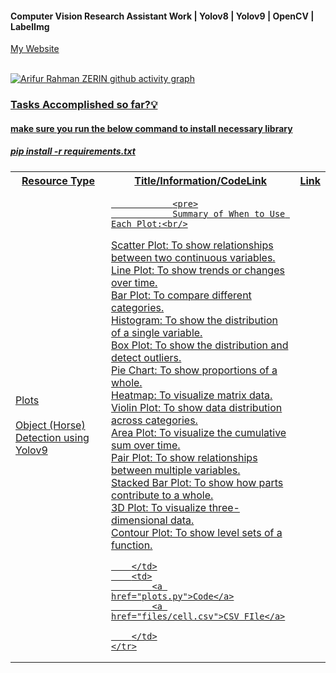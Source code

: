 #### Computer Vision Research Assistant Work | Yolov8 | Yolov9 | OpenCV | LabelImg 

<a href = "https://www.arzerin.com/">My Website<br><br>


![Arifur Rahman ZERIN github activity graph](https://github-readme-activity-graph.vercel.app/graph?username=arzerin&bg_color=FFFFFF&color=111F68&line=111F68)

<h3>Tasks Accomplished so far?💡</h3>

<h4>make sure you run the below command to install necessary library</h4>
<h5>pip install -r requirements.txt</h5>
<table width="100%">
    <tr>
        <th>Resource Type</th>
        <th width="60%">Title/Information/CodeLink</th>
        <th>Link</th>
    </tr>
    <tr>
        <td>Plots <br/><br/> Object (Horse) Detection using Yolov9</td>
        <td  width="60%">

                <pre>
                Summary of When to Use Each Plot:<br/>
Scatter Plot: To show relationships between two continuous variables.<br/>
Line Plot: To show trends or changes over time.<br/>
Bar Plot: To compare different categories.<br/>
Histogram: To show the distribution of a single variable.<br/>
Box Plot: To show the distribution and detect outliers.<br/>
Pie Chart: To show proportions of a whole.<br/>
Heatmap: To visualize matrix data.<br/>
Violin Plot: To show data distribution across categories.<br/>
Area Plot: To visualize the cumulative sum over time.<br/>
Pair Plot: To show relationships between multiple variables.<br/>
Stacked Bar Plot: To show how parts contribute to a whole.<br/>
3D Plot: To visualize three-dimensional data.<br/>
Contour Plot: To show level sets of a function.<br/>
              </pre>  

        </td>
        <td>
            <a href="plots.py">Code</a>
            <a href="files/cell.csv">CSV FIle</a>
  
        </td>
    </tr>

</table>
